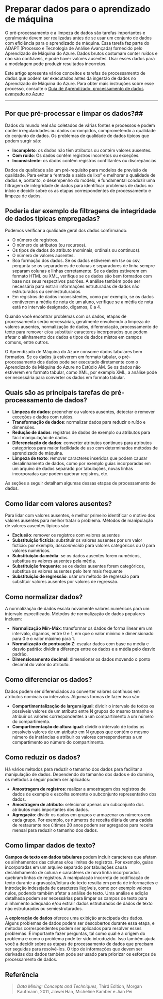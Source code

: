 <properties
	pageTitle="Pré-processar e limpar os dados | Microsoft Azure"
	description="Pré-processar e limpar os dados"
	services="machine-learning"
	documentationCenter=""
	authors="bradsev"
	manager="paulettm"
	editor="cgronlun"/>

<tags
	ms.service="machine-learning"
	ms.workload="data-services"
	ms.tgt_pltfrm="na"
	ms.devlang="na"
	ms.topic="article"
	ms.date="09/01/2015"
	ms.author="msolhab;bradsev"/>


# Preparar dados para o aprendizado de máquina

O pré-processamento e a limpeza de dados são tarefas importantes e geralmente devem ser realizadas antes de se usar um conjunto de dados com eficiência para o aprendizado de máquina. Essa tarefa faz parte do ADAPT (Processo e Tecnologia de Análise Avançada) fornecido pelo Aprendizado de Máquina do Azure. Dados brutos costumam conter ruídos e não são confiáveis, e pode haver valores ausentes. Usar esses dados para a modelagem pode produzir resultados incorretos.

Este artigo apresenta vários conceitos e tarefas de processamento de dados que podem ser executados antes da ingestão de dados no Aprendizado de Máquina do Azure. Para obter mais instruções sobre esse processo, consulte o [Guia de Aprendizado: processamento de dados avançado no Azure](machine-learning-data-science-advanced-data-processing.md)

----------------

## Por que pré-processar e limpar os dados?##

Dados do mundo real são coletados de várias fontes e processos e podem conter irregularidades ou dados corrompidos, comprometendo a qualidade do conjunto de dados. Os problemas de qualidade de dados típicos que podem surgir são:

* **Incompleto**: os dados não têm atributos ou contém valores ausentes.
* **Com ruído**: Os dados contêm registros incorretos ou exceções.
* **Inconsistente**: os dados contêm registros conflitantes ou discrepâncias.

Dados de qualidade são um pré-requisito para modelos de previsão de qualidade. Para evitar a “entrada e saída de lixo" e melhorar a qualidade de dados e, portanto, o desempenho do modelo, é fundamental conduzir uma filtragem de integridade de dados para identificar problemas de dados no início e decidir sobre os as etapas correspondentes de processamento e limpeza de dados.

## Poderia dar exemplo de filtragens de integridade de dados típicas empregadas? ##

Podemos verificar a qualidade geral dos dados confirmando:

* O número de registros.
* O número de atributos (ou recursos).
* Os tipos de dados do atributo (nominais, ordinais ou contínuos).
* O número de valores ausentes.
* Boa formação dos dados. Se os dados estiverem em tsv ou csv, pergunta se os separadores de colunas e separadores de linha sempre separam colunas e linhas corretamente. Se os dados estiverem em formato HTML ou XML, verifique se os dados são bem formados com base nos seus respectivos padrões. A análise também pode ser necessária para extrair informações estruturadas de dados não estruturados ou semiestruturados.
* Em registros de dados inconsistentes, como por exemplo, se os dados contiverem a média de nota de um aluno, verifique se a média de nota está no intervalo designado, digamos, 0 a 4.

Quando você encontrar problemas com os dados, etapas de processamento serão necessárias, geralmente envolvendo a limpeza de valores ausentes, normalização de dados, diferenciação, processamento de texto para remover e/ou substituir caracteres incorporados que podem afetar o alinhamento dos dados e tipos de dados mistos em campos comuns, entre outros.

O Aprendizado de Máquina do Azure consome dados tabulares bem formados. Se os dados já estiverem em formato tabular, o pré-processamento dos dados pode ser executado diretamente com o Aprendizado de Máquina do Azure no Estúdio AM. Se os dados não estiverem em formato tabular, como XML, por exemplo XML, a análise pode ser necessária para converter os dados em formato tabular.

## Quais são as principais tarefas de pré-processamento de dados? ##

* **Limpeza de dados**: preencher ou valores ausentes, detectar e remover exceções e dados com ruídos.
* **Transformação de dados**: normalizar dados para reduzir o ruído e dimensões.
* **Redução de dados**: registros de dados de exemplo ou atributos para fácil manipulação de dados.
* **Diferenciação de dados**: converter atributos contínuos para atributos categóricos para maior facilidade de uso com determinados métodos de aprendizado de máquina.
* **Limpeza de texto**: remover caracteres inseridos que podem causar desalinhamento de dados, como por exemplo guias incorporadas em um arquivo de dados separado por tabulações, novas linhas incorporadas que podem quebrar registros, etc.

As seções a seguir detalham algumas dessas etapas de processamento de dados.

## Como lidar com valores ausentes? ##

Para lidar com valores ausentes, é melhor primeiro identificar o motivo dos valores ausentes para melhor tratar o problema. Métodos de manipulação de valores ausentes típicos são:

* **Exclusão**: remover os registros com valores ausentes
* **Substituição fictícia**: substituir os valores ausentes por um valor fictício: por exemplo, _desconhecido_ para valores categóricos ou 0 para valores numéricos.
* **Substituição da média**: se os dados ausentes forem numéricos, substitua os valores ausentes pela média.
* **Substituição frequente**: se os dados ausentes forem categóricos, substitua os valores ausentes pelo item mais frequente
* **Substituição de regressão**: usar um método de regressão para substituir valores ausentes por valores de regressão.  

## Como normalizar dados? ##

A normalização de dados escala novamente valores numéricos para um intervalo especificado. Métodos de normalização de dados populares incluem:

* **Normalização Mín-Máx**: transformar os dados de forma linear em um intervalo, digamos, entre 0 e 1, em que o valor mínimo é dimensionado para 0 e o valor máximo para 1.
* **Normalização de pontuação Z**: escalar dados com base na média e desvio padrão: dividir a diferença entre os dados e a média pelo desvio padrão.
* **Dimensionamento decimal**: dimensionar os dados movendo o ponto decimal do valor do atributo.  

## Como diferenciar os dados? ##

Dados podem ser diferenciados ao converter valores contínuos em atributos nominais ou intervalos. Algumas formas de fazer isso são:

* **Compartimentalização de largura igual**: dividir o intervalo de todos os possíveis valores de um atributo entre N grupos do mesmo tamanho e atribuir os valores correspondentes a um compartimento a um número do compartimento.
* **Compartimentação de altura igual**: dividir o intervalo de todos os possíveis valores de um atributo em N grupos que contém o mesmo número de instâncias e atribuir os valores correspondentes a um compartimento ao número do compartimento.  

## Como reduzir os dados?  ## 

Há vários métodos para reduzir o tamanho dos dados para facilitar a manipulação de dados. Dependendo do tamanho dos dados e do domínio, os métodos a seguir podem ser aplicados:

* **Amostragem de registros**: realizar a amostragem dos registros de dados de exemplo e escolha somente o subconjunto representativo dos dados.
* **Amostragem de atributo**: selecionar apenas um subconjunto dos atributos mais importantes dos dados.  
* **Agregação**: dividir os dados em grupos e armazenar os números em cada grupo. Por exemplo, os números de receita diária de uma cadeia de restaurante nos últimos 20 anos podem ser agregados para receita mensal para reduzir o tamanho dos dados.  

## Como limpar dados de texto? ##

**Campos de texto em dados tabulares** podem incluir caracteres que afetam os alinhamentos das colunas e/ou limites de registros. Por exemplo, guias incorporadas em um arquivo separado por tabulações causa desalinhamento de coluna e caracteres de nova linha incorporados quebram linhas de registros. A manipulação incorreta de codificação de texto durante a gravação/leitura do texto resulta em perda de informações e introdução indesejada de caracteres ilegíveis, como por exemplo valores nulos, podendo também afetar a análise de texto. Uma análise e edição detalhada podem ser necessárias para limpar os campos de texto para alinhamento adequado e/ou extrair dados estruturados de dados de texto não estruturados ou semiestruturados.

A **exploração de dados** oferece uma exibição antecipada dos dados. Alguns problemas de dados podem ser descobertos durante essa etapa, e métodos correspondentes podem ser aplicados para resolver esses problemas. É importante fazer perguntas, tal como qual é a origem do problema e como o problema pode ter sido introduzido. Isso também ajuda você a decidir sobre as etapas de processamento de dados que precisam ser seguidas para resolvê-los. O tipo de informações que devem ser derivadas dos dados também pode ser usado para priorizar os esforços de processamento de dados.

## Referência ##

>_Data Mining: Concepts and Techniques_, Third Edition, Morgan Kaufmann, 2011, Jiawei Han, Micheline Kamber e Jian Pei
 

<!---HONumber=September15_HO1-->